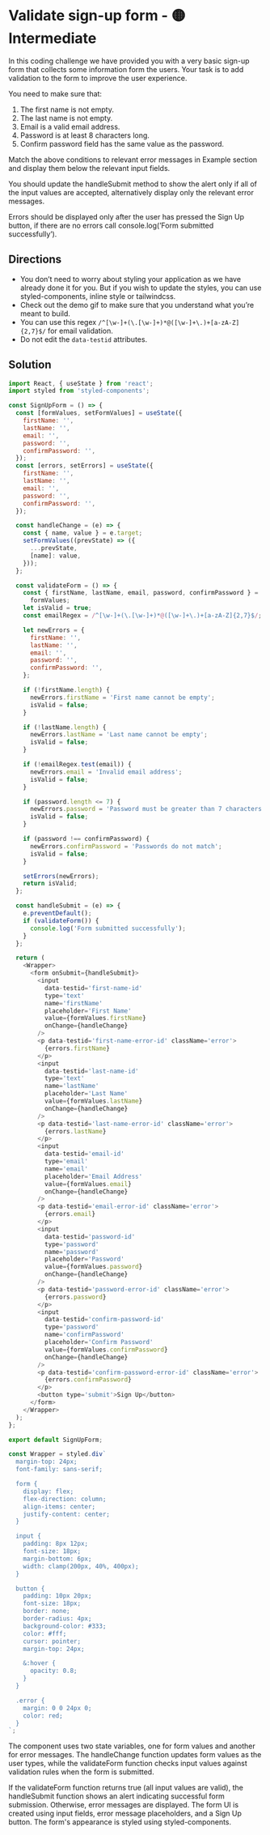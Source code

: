 # Validate sign-up form - 🟡 Intermediate

In this coding challenge we have provided you with a very basic sign-up form that collects some information form the users. Your task is to add validation to the form to improve the user experience.

You need to make sure that:

1. The first name is not empty.
2. The last name is not empty.
3. Email is a valid email address.
4. Password is at least 8 characters long.
5. Confirm password field has the same value as the password.

Match the above conditions to relevant error messages in Example section and display them below the relevant input fields.

You should update the handleSubmit method to show the alert only if all of the input values are accepted, alternatively display only the relevant error messages.

Errors should be displayed only after the user has pressed the Sign Up button, if there are no errors call console.log(’Form submitted successfully’).

## Directions

- You don’t need to worry about styling your application as we have already done it for you. But if you wish to update the styles, you can use styled-components, inline style or tailwindcss.
- Check out the demo gif to make sure that you understand what you’re meant to build.
- You can use this regex `/^[\w-]+(\.[\w-]+)*@([\w-]+\.)+[a-zA-Z]{2,7}$/` for email validation.
- Do not edit the `data-testid` attributes.

## Solution

```javascript
import React, { useState } from 'react';
import styled from 'styled-components';

const SignUpForm = () => {
  const [formValues, setFormValues] = useState({
    firstName: '',
    lastName: '',
    email: '',
    password: '',
    confirmPassword: '',
  });
  const [errors, setErrors] = useState({
    firstName: '',
    lastName: '',
    email: '',
    password: '',
    confirmPassword: '',
  });

  const handleChange = (e) => {
    const { name, value } = e.target;
    setFormValues((prevState) => ({
      ...prevState,
      [name]: value,
    }));
  };

  const validateForm = () => {
    const { firstName, lastName, email, password, confirmPassword } =
      formValues;
    let isValid = true;
    const emailRegex = /^[\w-]+(\.[\w-]+)*@([\w-]+\.)+[a-zA-Z]{2,7}$/;

    let newErrors = {
      firstName: '',
      lastName: '',
      email: '',
      password: '',
      confirmPassword: '',
    };

    if (!firstName.length) {
      newErrors.firstName = 'First name cannot be empty';
      isValid = false;
    }

    if (!lastName.length) {
      newErrors.lastName = 'Last name cannot be empty';
      isValid = false;
    }

    if (!emailRegex.test(email)) {
      newErrors.email = 'Invalid email address';
      isValid = false;
    }

    if (password.length <= 7) {
      newErrors.password = 'Password must be greater than 7 characters';
      isValid = false;
    }

    if (password !== confirmPassword) {
      newErrors.confirmPassword = 'Passwords do not match';
      isValid = false;
    }

    setErrors(newErrors);
    return isValid;
  };

  const handleSubmit = (e) => {
    e.preventDefault();
    if (validateForm()) {
      console.log('Form submitted successfully');
    }
  };

  return (
    <Wrapper>
      <form onSubmit={handleSubmit}>
        <input
          data-testid='first-name-id'
          type='text'
          name='firstName'
          placeholder='First Name'
          value={formValues.firstName}
          onChange={handleChange}
        />
        <p data-testid='first-name-error-id' className='error'>
          {errors.firstName}
        </p>
        <input
          data-testid='last-name-id'
          type='text'
          name='lastName'
          placeholder='Last Name'
          value={formValues.lastName}
          onChange={handleChange}
        />
        <p data-testid='last-name-error-id' className='error'>
          {errors.lastName}
        </p>
        <input
          data-testid='email-id'
          type='email'
          name='email'
          placeholder='Email Address'
          value={formValues.email}
          onChange={handleChange}
        />
        <p data-testid='email-error-id' className='error'>
          {errors.email}
        </p>
        <input
          data-testid='password-id'
          type='password'
          name='password'
          placeholder='Password'
          value={formValues.password}
          onChange={handleChange}
        />
        <p data-testid='password-error-id' className='error'>
          {errors.password}
        </p>
        <input
          data-testid='confirm-password-id'
          type='password'
          name='confirmPassword'
          placeholder='Confirm Password'
          value={formValues.confirmPassword}
          onChange={handleChange}
        />
        <p data-testid='confirm-password-error-id' className='error'>
          {errors.confirmPassword}
        </p>
        <button type='submit'>Sign Up</button>
      </form>
    </Wrapper>
  );
};

export default SignUpForm;

const Wrapper = styled.div`
  margin-top: 24px;
  font-family: sans-serif;

  form {
    display: flex;
    flex-direction: column;
    align-items: center;
    justify-content: center;
  }

  input {
    padding: 8px 12px;
    font-size: 18px;
    margin-bottom: 6px;
    width: clamp(200px, 40%, 400px);
  }

  button {
    padding: 10px 20px;
    font-size: 18px;
    border: none;
    border-radius: 4px;
    background-color: #333;
    color: #fff;
    cursor: pointer;
    margin-top: 24px;

    &:hover {
      opacity: 0.8;
    }
  }

  .error {
    margin: 0 0 24px 0;
    color: red;
  }
`;
```

The component uses two state variables, one for form values and another for error messages. The handleChange function updates form values as the user types, while the validateForm function checks input values against validation rules when the form is submitted.

If the validateForm function returns true (all input values are valid), the handleSubmit function shows an alert indicating successful form submission. Otherwise, error messages are displayed. The form UI is created using input fields, error message placeholders, and a Sign Up button. The form's appearance is styled using styled-components.
